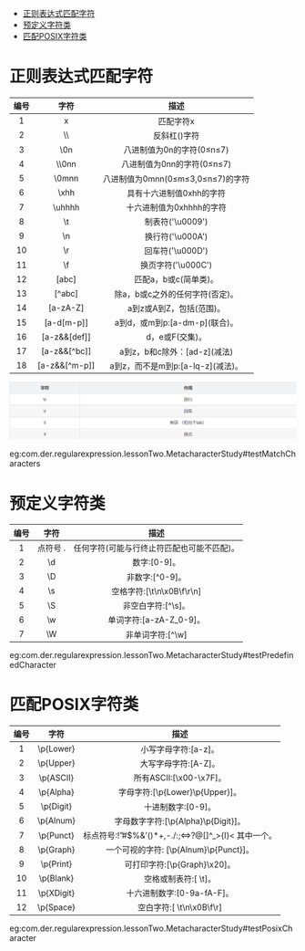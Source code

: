 - [正则表达式匹配字符](#正则表达式匹配字符)
- [预定义字符类](#预定义字符类)
- [匹配POSIX字符类](#匹配posix字符类)


# 正则表达式匹配字符

| 编号  |     字符      |                描述                 |
| :---: | :-----------: | :---------------------------------: |
|   1   |       x       |              匹配字符x              |
|   2   |     \\\\      |            反斜杠(\)字符            |
|   3   |      \0n      |      八进制值为0n的字符(0≤n≤7)      |
|   4   |    \\\\0nn    |     八进制值为0nn的字符(0≤n≤7)      |
|   5   |     \0mnn     |  八进制值为0mnn(0≤m≤3,0≤n≤7)的字符  |
|   6   |     \xhh      |      具有十六进制值0xhh的字符       |
|   7   |    \uhhhh     |      十六进制值为0xhhhh的字符       |
|   8   |      \t       |          制表符('\u0009')           |
|   9   |      \n       |          换行符('\u000A')           |
|  10   |      \r       |          回车符('\u000D')           |
|  11   |      \f       |         换页字符('\u000C')          |
|  12   |     [abc]     |        匹配a，b或c(简单类)。        |
|  13   |    [^abc]     |   除a，b或c之外的任何字符(否定)。   |
|  14   |   [a-zA-Z]    |      a到z或A到Z，包括(范围)。       |
|  15   |  [a-d[m-p]]   |   a到d，或m到p:[a-dm-p]\(联合\)。   |
|  16   | [a-z&&[def]]  |           d，e或F(交集)。           |
|  17   | [a-z&&[^bc]]  |   a到z，b和c除外：[ad-z]\(减法\)    |
|  18   | [a-z&&[^m-p]] | a到z，而不是m到p:[a-lq-z]\(减法\)。 |

![反斜杠部分含义](./images/反斜杠部分含义.png)

eg:com.der.regularexpression.lessonTwo.MetacharacterStudy#testMatchCharacters

# 预定义字符类

| 编号  |   字符   |                    描述                    |
| :---: | :------: | :----------------------------------------: |
|   1   | 点符号 . | 任何字符(可能与行终止符匹配也可能不匹配)。 |
|   2   |    \d    |                数字:[0-9]。                |
|   3   |    \D    |              非数字:[^0-9]。               |
|   4   |    \s    |         空格字符:[\t\n\x0B\f\r\n]          |
|   5   |    \S    |             非空白字符:[^\s]。             |
|   6   |    \w    |          单词字符:[a-zA-Z_0-9]。           |
|   7   |    \W    |              非单词字符:[^\w]              |

eg:com.der.regularexpression.lessonTwo.MetacharacterStudy#testPredefinedCharacter

# 匹配POSIX字符类

| 编号  |    字符    |                        描述                         |
| :---: | :--------: | :-------------------------------------------------: |
|   1   | \p{Lower}  |                小写字母字符:[a-z]。                 |
|   2   | \p{Upper}  |                大写字母字符:[A-Z]。                 |
|   3   | \p{ASCII}  |               所有ASCII:[\x00-\x7F]。               |
|   4   | \p{Alpha}  |           字母字符:[\p{Lower}\p{Upper}]。           |
|   5   | \p{Digit}  |                 十进制数字:[0-9]。                  |
|   6   | \p{Alnum}  |         字母数字字符:[\p{Alpha}\p{Digit}]。         |
|   7   | \p{Punct}  | 标点符号:!”#$%&’()*+,-./:;<=>?@[]^_>{Ι}< 其中一个。 |
|   8   | \p{Graph}  |       一个可视的字符: [\p{Alnum}\p{Punct}]。        |
|   9   | \p{Print}  |            可打印字符:[\p{Graph}\x20]。             |
|  10   | \p{Blank}  |                空格或制表符:[ \t]。                 |
|  11   | \p{XDigit} |             十六进制数字:[0-9a-fA-F]。              |
|  12   | \p{Space}  |              空白字符:[ \t\n\x0B\f\r]               |

eg:com.der.regularexpression.lessonTwo.MetacharacterStudy#testPosixCharacter